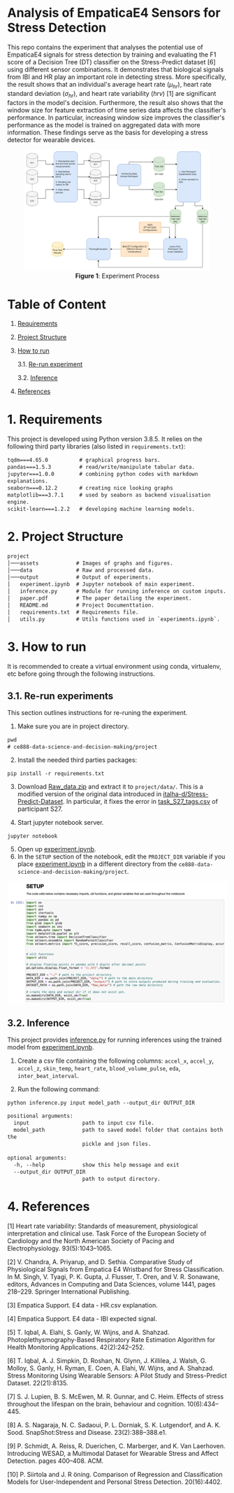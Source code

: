 # Analysis of EmpaticaE4 Sensors for Stress Detection
This repo contains the experiment that analyses the potential use of EmpaticaE4 signals for stress detection by training and evaluating the F1 score of a Decision Tree (DT) classifier on the Stress-Predict dataset [6] using different sensor combinations. It demonstrates that biological signals from IBI and HR play an important role in detecting stress. More specifically, the result shows that an individual's average heart rate ($\mu_{hr}$), heart rate standard deviation ($\sigma_{hr}$), and heart rate variability ($hrv$) [1] are significant factors in the model's decision. Furthermore, the result also shows that the window size for feature extraction of time series data affects the classifier's performance. In particular, increasing window size improves the classifier's performance as the model is trained on aggregated data with more information. These findings serve as the basis for developing a stress detector for wearable devices.

<figure>
  <img src="./assets/experiment-process.png" alt="experiment process"/>
  <div style="display:flex; align-items:center; justify-content: center;"><figcaption><b>Figure 1</b>: Experiment Process</figcaption></div>
</figure>

# Table of Content
1. [Requirements](#1-requirements)
2. [Project Structure](#2-project-structure)
3. [How to run](#3-how-to-run)
    
    3.1. [Re-run experiment](#31-re-run-experiments)
    
    3.2. [Inference](#32-inference)
4. [References](#4-references)

# 1. Requirements
This project is developed using Python version 3.8.5. It relies on the following third party libraries (also listed in `requirements.txt`):

```shell
tqdm===4.65.0          # graphical progress bars.
pandas===1.5.3         # read/write/manipulate tabular data.
jupyter===1.0.0        # combining python codes with markdown explanations.
seaborn===0.12.2       # creating nice looking graphs
matplotlib===3.7.1     # used by seaborn as backend visualisation engine.
scikit-learn===1.2.2   # developing machine learning models.
```

# 2. Project Structure
```shell
project
│───assets            # Images of graphs and figures.
│───data              # Raw and processed data.
│───output            # Output of experiments.
│   experiment.ipynb  # Jupyter notebook of main experiment.
│   inference.py      # Module for running inference on custom inputs.
│   paper.pdf         # The paper detailing the experiment.
│   README.md         # Project Documenttation.
│   requirements.txt  # Requirements file.
│   utils.py          # Utils functions used in `experiments.ipynb`.
```

# 3. How to run
It is recommended to create a virtual environment using conda, virtualenv, etc before going through the following instructions.

## 3.1. Re-run experiments
This section outlines instructions for re-runing the experiment.

1. Make sure you are in project directory.
```shell
pwd
# ce888-data-science-and-decision-making/project
```

2. Install the needed third parties packages:
```shell
pip install -r requirements.txt
```

3. Download [Raw_data.zip](https://drive.google.com/file/d/1LE89wFp0jufWcDYYh29l1y1zldOdDbk6/view?usp=share_link) and extract it to `project/data/`. This is a modified version of the original data introduced in [italha-d/Stress-Predict-Dataset](https://github.com/italha-d/Stress-Predict-Dataset). In particular, it fixes the error in [task_S27_tags.csv](https://github.com/italha-d/Stress-Predict-Dataset/blob/main/Raw_data/S27/tags_S27.csv) of participant S27.

4. Start jupyter notebook server.
```shell
jupyter notebook
```

5. Open up [experiment.ipynb](./experiment.ipynb).
6. In the `SETUP` section of the notebook, edit the `PROJECT_DIR` variable if you place [experiment.ipynb](./experiment.ipynb) in a different directory from the `ce888-data-science-and-decision-making/project`.

![jupyter-example-setup](./assets/jupyter-example-setup.png)

## 3.2. Inference
This project provides [inference.py](./inference.py) for running inferences using the trained model from [experiment.ipynb](./experiment.ipynb).

1. Create a csv file containing the following columns: `accel_x`, `accel_y`, `accel_z`, `skin_temp`, `heart_rate`, `blood_volume_pulse`, `eda`, `inter_beat_interval`.

2. Run the following command:
```
python inference.py input model_path --output_dir OUTPUT_DIR
```

```shell
positional arguments:
  input                 path to input csv file.
  model_path            path to saved model folder that contains both the        
                        pickle and json files.

optional arguments:
  -h, --help            show this help message and exit
  --output_dir OUTPUT_DIR
                        path to output directory.
```

# 4. References
[1] Heart rate variability: Standards of measurement, physiological interpretation and clinical use. Task Force of the European Society of Cardiology and the North American Society of Pacing and Electrophysiology. 93(5):1043–1065.

[2] V. Chandra, A. Priyarup, and D. Sethia. Comparative Study of Physiological Signals from Empatica E4 Wristband for Stress Classification. In M. Singh, V. Tyagi, P. K. Gupta, J. Flusser, T.  ̈Oren, and V. R. Sonawane, editors, Advances in Computing and Data Sciences, volume 1441, pages 218–229. Springer International Publishing.

[3] Empatica Support. E4 data - HR.csv explanation.

[4] Empatica Support. E4 data - IBI expected signal.

[5] T. Iqbal, A. Elahi, S. Ganly, W. Wijns, and A. Shahzad. Photoplethysmography-Based Respiratory Rate Estimation Algorithm for Health Monitoring Applications. 42(2):242–252.

[6] T. Iqbal, A. J. Simpkin, D. Roshan, N. Glynn, J. Killilea, J. Walsh, G. Molloy, S. Ganly, H. Ryman, E. Coen, A. Elahi, W. Wijns, and A. Shahzad. Stress Monitoring Using Wearable Sensors: A Pilot Study and Stress-Predict Dataset. 22(21):8135.

[7] S. J. Lupien, B. S. McEwen, M. R. Gunnar, and C. Heim. Effects of stress throughout the lifespan on the brain, behaviour and cognition. 10(6):434–445.

[8] A. S. Nagaraja, N. C. Sadaoui, P. L. Dorniak, S. K. Lutgendorf, and A. K. Sood. SnapShot:Stress and Disease. 23(2):388–388.e1.

[9] P. Schmidt, A. Reiss, R. Duerichen, C. Marberger, and K. Van Laerhoven. Introducing WESAD, a Multimodal Dataset for Wearable Stress and Affect Detection. pages 400–408. ACM.

[10] P. Siirtola and J. R ̈oning. Comparison of Regression and Classification Models for User-Independent and Personal Stress Detection. 20(16):4402.
